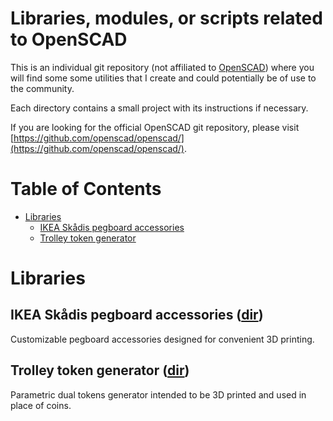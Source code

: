 # Libraries, modules, or scripts related to OpenSCAD 

This is an individual git repository (not affiliated to [OpenSCAD](http://www.openscad.org/)) where you will find some some utilities that I create and could potentially be of use to the community.

Each directory contains a small project with its instructions if necessary.

If you are looking for the official OpenSCAD git repository, please visit [https://github.com/openscad/openscad/](https://github.com/openscad/openscad/).

# Table of Contents

- [Libraries](#libraries)
	- [IKEA Skådis pegboard accessories](#ikea-skådis-pegboard-accessories-dir)
	- [Trolley token generator](#trolley-token-generator-dir)

# Libraries

## IKEA Skådis pegboard accessories ([dir](ikea_skadis_pegboard_accessories))

Customizable pegboard accessories designed for convenient 3D printing.

## Trolley token generator ([dir](trolley_token))

Parametric dual tokens generator intended to be 3D printed and used in place of coins.